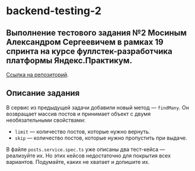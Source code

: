 # backend-testing-2
## Выполнение тестового задания №2 Мосиным Александром Сергеевичем в рамках 19 спринта на курсе фуллстек-разработчика платформы Яндекс.Практикум.
[Ссылка на репозиторий](https://github.com/AlexMoS1n/web-plus-backend-testing-2).
## Описание задания
В сервис из предыдущей задачи добавили новый метод — `findMany`. Он возвращает массив постов и принимает объект с двумя необязательными свойствами:

- `limit` — количество постов, которые нужно вернуть.
- `skip` — количество постов, которые нужно пропустить при выдаче.

В файле `posts.service.spec.ts` уже описаны два тест-кейса — реализуйте их. Но этих кейсов недостаточно для покрытия всех вариантов. Подумайте, каких не хватает и допишите их.
